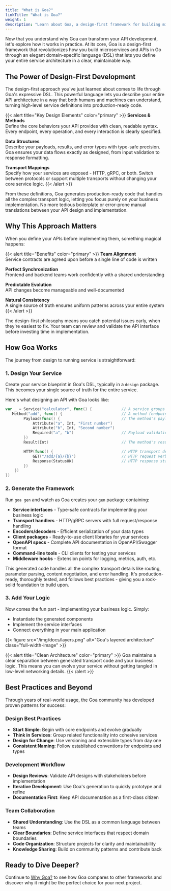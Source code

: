 ```yaml
---
title: "What is Goa?"
linkTitle: "What is Goa?"
weight: 1
description: "Learn about Goa, a design-first framework for building microservices and APIs in Go, featuring a powerful DSL and code generation capabilities."
---
```


Now that you understand why Goa can transform your API development, let's explore how it works in practice. At its core, Goa is a design-first framework that revolutionizes how you build microservices and APIs in Go through an elegant domain-specific language (DSL) that lets you define your entire service architecture in a clear, maintainable way.

## The Power of Design-First Development

The design-first approach you've just learned about comes to life through Goa's expressive DSL. This powerful language lets you describe your entire API architecture in a way that both humans and machines can understand, turning high-level service definitions into production-ready code.

{{< alert title="Key Design Elements" color="primary" >}}
**Services & Methods**  
Define the core behaviors your API provides with clean, readable syntax. Every endpoint, every operation, and every interaction is clearly specified.

**Data Structures**  
Describe your payloads, results, and error types with type-safe precision. Goa ensures your data flows exactly as designed, from input validation to response formatting.

**Transport Mappings**  
Specify how your services are exposed - HTTP, gRPC, or both. Switch between protocols or support multiple transports without changing your core service logic.
{{< /alert >}}

From these definitions, Goa generates production-ready code that handles all the complex transport logic, letting you focus purely on your business implementation. No more tedious boilerplate or error-prone manual translations between your API design and implementation.

## Why This Approach Matters

When you define your APIs before implementing them, something magical happens:

{{< alert title="Benefits" color="primary" >}}
**Team Alignment**  
Service contracts are agreed upon before a single line of code is written

**Perfect Synchronization**  
Frontend and backend teams work confidently with a shared understanding

**Predictable Evolution**  
API changes become manageable and well-documented

**Natural Consistency**  
A single source of truth ensures uniform patterns across your entire system
{{< /alert >}}

The design-first philosophy means you catch potential issues early, when they're easiest to fix. Your team can review and validate the API interface before investing time in implementation.

## How Goa Works

The journey from design to running service is straightforward:

### 1. Design Your Service
Create your service blueprint in Goa's DSL, typically in a `design` package. This becomes your single source of truth for the entire service.

Here's what designing an API with Goa looks like:

```go
var _ = Service("calculator", func() {             // A service groups related methods
   Method("add", func() {                          // A method (endpoint)
        Payload(func() {                           // The method's payload (request body)
            Attribute("a", Int, "First number")    
            Attribute("b", Int, "Second number")
            Required("a", "b")                     // Payload validation
        })
        Result(Int)                                // The method's result (response body)

        HTTP(func() {                              // HTTP transport details
            GET("/add/{a}/{b}")                    // HTTP request verb and path
            Response(StatusOK)                     // HTTP response status
        })
    })
})
```

### 2. Generate the Framework
Run `goa gen` and watch as Goa creates your `gen` package containing:

- **Service interfaces** - Type-safe contracts for implementing your business logic
- **Transport handlers** - HTTP/gRPC servers with full request/response handling
- **Encoders/decoders** - Efficient serialization of your data types
- **Client packages** - Ready-to-use client libraries for your services
- **OpenAPI specs** - Complete API documentation in OpenAPI/Swagger format
- **Command-line tools** - CLI clients for testing your services
- **Middleware hooks** - Extension points for logging, metrics, auth, etc.

This generated code handles all the complex transport details like routing, parameter parsing, content negotiation, and error handling. It's production-ready, thoroughly tested, and follows best practices - giving you a rock-solid foundation to build upon.

### 3. Add Your Logic
Now comes the fun part - implementing your business logic. Simply:
- Instantiate the generated components
- Implement the service interfaces
- Connect everything in your main application

{{< figure src="/img/docs/layers.png" alt="Goa's layered architecture" class="full-width-image" >}}

{{< alert title="Clean Architecture" color="primary" >}}
Goa maintains a clear separation between generated transport code and your business logic. This means you can evolve your service without getting tangled in low-level networking details.
{{< /alert >}}

## Best Practices and Beyond

Through years of real-world usage, the Goa community has developed proven patterns for success:

### Design Best Practices
- **Start Simple**: Begin with core endpoints and evolve gradually
- **Think in Services**: Group related functionality into cohesive services
- **Design for Change**: Use versioning and extensible types from day one
- **Consistent Naming**: Follow established conventions for endpoints and types

### Development Workflow
- **Design Reviews**: Validate API designs with stakeholders before implementation
- **Iterative Development**: Use Goa's generation to quickly prototype and refine
- **Documentation First**: Keep API documentation as a first-class citizen

### Team Collaboration
- **Shared Understanding**: Use the DSL as a common language between teams
- **Clear Boundaries**: Define service interfaces that respect domain boundaries
- **Code Organization**: Structure projects for clarity and maintainability
- **Knowledge Sharing**: Build on community patterns and contribute back

## Ready to Dive Deeper?

Continue to [Why Goa?](./2-why-goa/) to see how Goa compares to other frameworks
and discover why it might be the perfect choice for your next project. 
